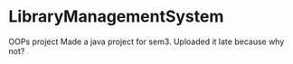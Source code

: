 # LibraryManagementSystem
OOPs project
Made a java project for sem3. Uploaded it late because why not?
